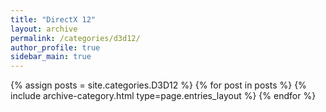 ```yaml
---
title: "DirectX 12"
layout: archive
permalink: /categories/d3d12/
author_profile: true
sidebar_main: true
---
```



{% assign posts = site.categories.D3D12 %}
{% for post in posts %} {% include archive-category.html type=page.entries_layout %} {% endfor %}
